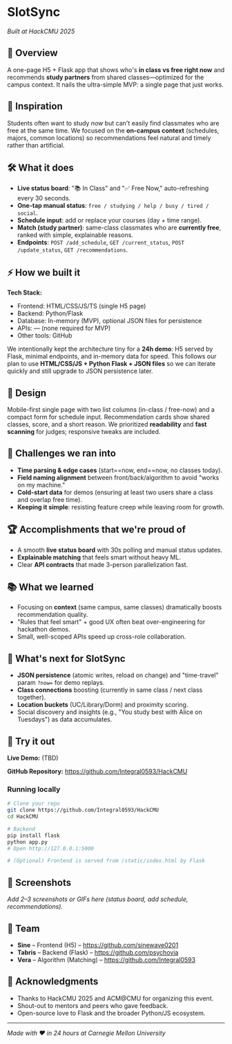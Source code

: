 # SlotSync
*Built at HackCMU 2025*

## 🚀 Overview

A one-page H5 + Flask app that shows who's **in class vs free right now** and recommends **study partners** from shared classes—optimized for the campus context. It nails the ultra-simple MVP: a single page that just works.

## 🎯 Inspiration

Students often want to study *now* but can't easily find classmates who are free at the same time. We focused on the **on-campus context** (schedules, majors, common locations) so recommendations feel natural and timely rather than artificial.

## 🛠 What it does

* **Live status board**: "📚 In Class" and "✅ Free Now," auto-refreshing every 30 seconds.
* **One-tap manual status**: `free / studying / help / busy / tired / social`.
* **Schedule input**: add or replace your courses (day + time range).
* **Match (study partner)**: same-class classmates who are **currently free**, ranked with simple, explainable reasons.
* **Endpoints**: `POST /add_schedule`, `GET /current_status`, `POST /update_status`, `GET /recommendations`.

## ⚡ How we built it

**Tech Stack:**
- Frontend: HTML/CSS/JS/TS (single H5 page)
- Backend: Python/Flask
- Database: In-memory (MVP), optional JSON files for persistence
- APIs: — (none required for MVP)
- Other tools: GitHub

We intentionally kept the architecture tiny for a **24h demo**: H5 served by Flask, minimal endpoints, and in-memory data for speed. This follows our plan to use **HTML/CSS/JS + Python Flask + JSON files** so we can iterate quickly and still upgrade to JSON persistence later.

## 🎨 Design

Mobile-first single page with two list columns (in-class / free-now) and a compact form for schedule input. Recommendation cards show shared classes, score, and a short reason. We prioritized **readability** and **fast scanning** for judges; responsive tweaks are included.

## 💪 Challenges we ran into

* **Time parsing & edge cases** (start==now, end==now, no classes today).
* **Field naming alignment** between front/back/algorithm to avoid "works on my machine."
* **Cold-start data** for demos (ensuring at least two users share a class and overlap free time).
* **Keeping it simple**: resisting feature creep while leaving room for growth.

## 🏆 Accomplishments that we're proud of

* A smooth **live status board** with 30s polling and manual status updates.
* **Explainable matching** that feels smart without heavy ML.
* Clear **API contracts** that made 3-person parallelization fast.

## 📚 What we learned

* Focusing on **context** (same campus, same classes) dramatically boosts recommendation quality.
* "Rules that feel smart" + good UX often beat over-engineering for hackathon demos.
* Small, well-scoped APIs speed up cross-role collaboration.

## 🔮 What's next for SlotSync

* **JSON persistence** (atomic writes, reload on change) and "time-travel" param `?now=` for demo replays.
* **Class connections** boosting (currently in same class / next class together).
* **Location buckets** (UC/Library/Dorm) and proximity scoring.
* Social discovery and insights (e.g., "You study best with Alice on Tuesdays") as data accumulates.

## 🚀 Try it out

**Live Demo:** (TBD)

**GitHub Repository:** https://github.com/Integral0593/HackCMU

### Running locally

```bash
# Clone your repo
git clone https://github.com/Integral0593/HackCMU
cd HackCMU

# Backend
pip install flask
python app.py
# Open http://127.0.0.1:5000

# (Optional) Frontend is served from /static/index.html by Flask
```

## 📱 Screenshots

*Add 2–3 screenshots or GIFs here (status board, add schedule, recommendations).*

## 👥 Team

* **Sine** – Frontend (H5) – https://github.com/sinewave0201
* **Tabris** – Backend (Flask) – https://github.com/psychovia
* **Vera** – Algorithm (Matching) – https://github.com/Integral0593

## 🙏 Acknowledgments

* Thanks to HackCMU 2025 and ACM@CMU for organizing this event.
* Shout-out to mentors and peers who gave feedback.
* Open-source love to Flask and the broader Python/JS ecosystem.

---

*Made with ❤️ in 24 hours at Carnegie Mellon University*

